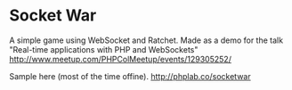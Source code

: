 Socket War
=========

A simple game using WebSocket and Ratchet. Made as a demo for the talk "Real-time applications with PHP and WebSockets" http://www.meetup.com/PHPColMeetup/events/129305252/

Sample here (most of the time offine). http://phplab.co/socketwar
